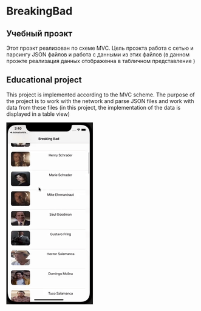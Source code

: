 # BreakingBad
## Учебный проэкт
Этот проэкт реализован по схеме MVC.
Цель проэкта работа с сетью и парсингу JSON файлов и работа с данными из этих файлов (в данном проэкте реализация данных отображенна в табличном представление )


## Educational project
This project is implemented according to the MVC scheme.
The purpose of the project is to work with the network and parse JSON files and work with data from these files (in this project, the implementation of the data is displayed in a table view)


![image](BreakingBad/Assets.xcassets/breakingBad.gif)
